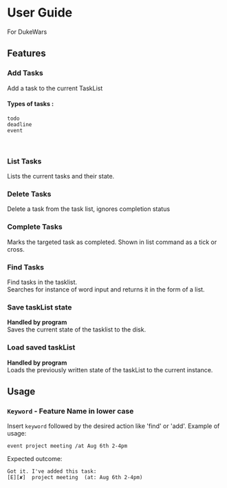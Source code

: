 # User Guide
For DukeWars
## Features 
### Add Tasks
Add a task to the current TaskList
#### Types of tasks : 
    todo
    deadline
    event
<br>

### List Tasks
Lists the current tasks and their state.

### Delete Tasks
Delete a task from the task list, ignores completion status

### Complete Tasks
Marks the targeted task as completed. Shown in list command as a tick or cross. 

### Find Tasks
Find tasks in the tasklist. <br>
 Searches for instance of word input and returns it in the form of a list.

### Save taskList state
__Handled by program__ <br>
Saves the current state of the tasklist to the disk.

### Load saved taskList
__Handled by program__ <br>
Loads the previously written state of the taskList to the current instance. 

## Usage

### `Keyword` - Feature Name in lower case

Insert `keyword` followed by the desired action like 'find' or 'add'.
Example of usage: 

`event project meeting /at Aug 6th 2-4pm`

Expected outcome:

`Got it. I've added this task:` <br>
 `[E][✘]  project meeting  (at: Aug 6th 2-4pm)`
